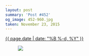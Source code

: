 ```yaml
---
layout: post
summary: 'Post #452'
og_image: 452-960.jpg
taken: November 23, 2015
---
```


<div class="post">
 <time>
  <a href="/452">
   {{ page.date | date: "%B %-d, %Y" }}
  </a>
 </time>
 <a href="/452">
  <figure data-taken="11/23/2015">
   <img sizes="(min-width: 700px) 50vw, calc(100vw - 2rem)" src="{{ site.assets_url }}/452-480.jpg" srcset="{{ site.assets_url }}/452-960.jpg 960w, {{ site.assets_url }}/452-720.jpg 720w, {{ site.assets_url }}/452-480.jpg 480w, {{ site.assets_url }}/452-240.jpg 240w"/>
  </figure>
 </a>
</div>
